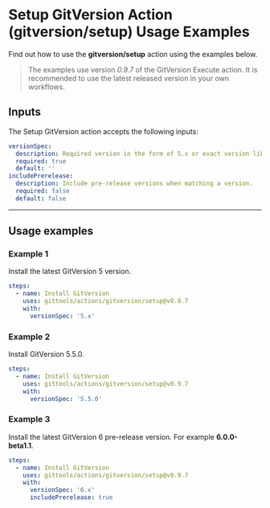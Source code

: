 # Setup GitVersion Action (gitversion/setup) Usage Examples

Find out how to use the **gitversion/setup** action using the examples below.

> The examples use version _0.9.7_ of the GitVersion Execute action.  It is recommended to use the latest released version in your own workflows.

## Inputs

The Setup GitVersion action accepts the following inputs:

```yaml
versionSpec:
  description: Required version in the form of 5.x or exact version like 5.0.0.
  required: true
  default: ''
includePrerelease:
  description: Include pre-release versions when matching a version.
  required: false
  default: false
```

---

## Usage examples

### Example 1

Install the latest GitVersion 5 version.

```yaml
steps:
  - name: Install GitVersion
    uses: gittools/actions/gitversion/setup@v0.9.7
    with:
      versionSpec: '5.x'
```

### Example 2

Install GitVersion 5.5.0.

```yaml
steps:
  - name: Install GitVersion
    uses: gittools/actions/gitversion/setup@v0.9.7
    with:
      versionSpec: '5.5.0'
```

### Example 3

Install the latest GitVersion 6 pre-release version.  For example **6.0.0-beta1.1**.

```yaml
steps:
  - name: Install GitVersion
    uses: gittools/actions/gitversion/setup@v0.9.7
    with:
      versionSpec: '6.x'
      includePrerelease: true
```
